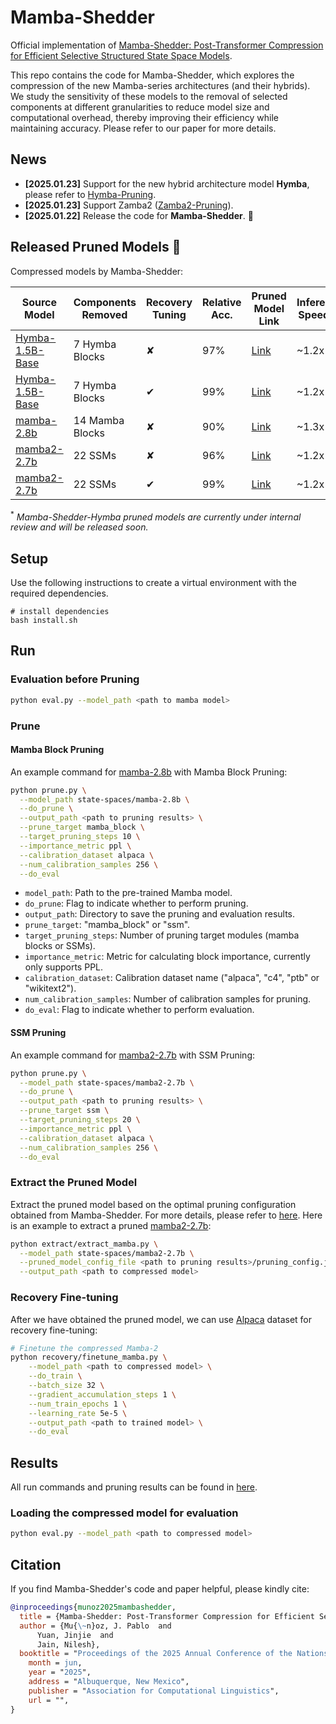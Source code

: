 # Mamba-Shedder

Official implementation of [Mamba-Shedder: Post-Transformer Compression for Efficient Selective Structured State Space Models](https://arxiv.org/abs/2501.17088).

This repo contains the code for Mamba-Shedder, which explores the compression of the new Mamba-series architectures (and their hybrids). 
We study the sensitivity of these models to the removal of selected components at different granularities to reduce model size and computational overhead, thereby improving their efficiency while maintaining accuracy.
Please refer to our paper for more details.

## News
- **[2025.01.23]** Support for the new hybrid architecture model **Hymba**, please refer to [Hymba-Pruning](./hybrid/Hymba-Pruning).
- **[2025.01.23]** Support Zamba2 ([Zamba2-Pruning](./hybrid/Zamba2-Pruning)).
- **[2025.01.22]** Release the code for **Mamba-Shedder**. :tada:

## Released Pruned Models 🤗

Compressed models by Mamba-Shedder:

| Source Model                                                       | Components Removed | Recovery Tuning | Relative Acc. | Pruned Model Link                                                                      | Inference Speedup |
|--------------------------------------------------------------------|--------------------|-----------------|---------------|----------------------------------------------------------------------------------------|-------------------|
| [Hymba-1.5B-Base](https://huggingface.co/nvidia/Hymba-1.5B-Base)   | 7 Hymba Blocks     | ✘               | 97%           | [Link]()                 | ~1.2x             |
| [Hymba-1.5B-Base](https://huggingface.co/nvidia/Hymba-1.5B-Base)   | 7 Hymba Blocks     | ✔               | 99%           | [Link]()          | ~1.2x             |
| [mamba-2.8b](https://huggingface.co/state-spaces/mamba-2.8b)       | 14 Mamba Blocks    | ✘               | 90%           | [Link](https://huggingface.co/IntelLabs/Mamba-Shedder-Mamba-2.2B)                      | ~1.3x             |
| [mamba2-2.7b](https://huggingface.co/state-spaces/mamba2-2.7b)     | 22 SSMs            | ✘               | 96%           | [Link](https://huggingface.co/IntelLabs/Mamba-Shedder-Mamba2-2.7B-Pruned-22SSM)        | ~1.2x             |
| [mamba2-2.7b](https://huggingface.co/state-spaces/mamba2-2.7b)     | 22 SSMs            | ✔               | 99%           | [Link](https://huggingface.co/IntelLabs/Mamba-Shedder-Mamba2-2.7B-Pruned-22SSM-Alpaca) | ~1.2x             |

<sup>*</sup> *Mamba-Shedder-Hymba pruned models are currently under internal review and will be released soon.*

## Setup

Use the following instructions to create a virtual environment with the required dependencies.

```
# install dependencies
bash install.sh
```

## Run

### Evaluation before Pruning

```bash
python eval.py --model_path <path to mamba model>
```

### Prune

#### Mamba Block Pruning

An example command for [mamba-2.8b](https://huggingface.co/state-spaces/mamba-2.8b) with Mamba Block Pruning:

```bash
python prune.py \
  --model_path state-spaces/mamba-2.8b \
  --do_prune \
  --output_path <path to pruning results> \
  --prune_target mamba_block \
  --target_pruning_steps 10 \
  --importance_metric ppl \
  --calibration_dataset alpaca \
  --num_calibration_samples 256 \
  --do_eval
```

- `model_path`: Path to the pre-trained Mamba model.
- `do_prune`: Flag to indicate whether to perform pruning.
- `output_path`: Directory to save the pruning and evaluation results.
- `prune_target`: "mamba_block" or "ssm".
- `target_pruning_steps`: Number of pruning target modules (mamba blocks or SSMs).
- `importance_metric`: Metric for calculating block importance, currently only supports PPL.
- `calibration_dataset`: Calibration dataset name ("alpaca", "c4", "ptb" or "wikitext2").
- `num_calibration_samples`: Number of calibration samples for pruning.
- `do_eval`: Flag to indicate whether to perform evaluation.

#### SSM Pruning

An example command for [mamba2-2.7b](https://huggingface.co/state-spaces/mamba2-2.7b) with SSM Pruning:

```bash
python prune.py \
  --model_path state-spaces/mamba2-2.7b \
  --do_prune \
  --output_path <path to pruning results> \
  --prune_target ssm \
  --target_pruning_steps 20 \
  --importance_metric ppl \
  --calibration_dataset alpaca \
  --num_calibration_samples 256 \
  --do_eval
```

### Extract the Pruned Model

Extract the pruned model based on the optimal pruning configuration obtained from Mamba-Shedder. 
For more details, please refer to [here](./extract). 
Here is an example to extract a pruned [mamba2-2.7b](https://huggingface.co/state-spaces/mamba2-2.7b):

```bash
python extract/extract_mamba.py \
  --model_path state-spaces/mamba2-2.7b \
  --pruned_model_config_file <path to pruning results>/pruning_config.json \
  --output_path <path to compressed model>
```

### Recovery Fine-tuning

After we have obtained the pruned model, we can use [Alpaca](https://huggingface.co/datasets/yahma/alpaca-cleaned) dataset for recovery fine-tuning:

```bash
# Finetune the compressed Mamba-2
python recovery/finetune_mamba.py \
    --model_path <path to compressed model> \
    --do_train \
    --batch_size 32 \
    --gradient_accumulation_steps 1 \
    --num_train_epochs 1 \
    --learning_rate 5e-5 \
    --output_path <path to trained model> \
    --do_eval
```

## Results

All run commands and pruning results can be found in [here](./results).

### Loading the compressed model for evaluation

```bash
python eval.py --model_path <path to compressed model>
```

## Citation
If you find Mamba-Shedder's code and paper helpful, please kindly cite:
```bibtex
@inproceedings{munoz2025mambashedder,
  title = {Mamba-Shedder: Post-Transformer Compression for Efficient Selective Structured State Space Models},
  author = {Mu{\~n}oz, J. Pablo  and
      Yuan, Jinjie  and
      Jain, Nilesh},
  booktitle = "Proceedings of the 2025 Annual Conference of the Nations of the Americas Chapter of the Association for Computational Linguistics (NAACL 2025)",
    month = jun,
    year = "2025",
    address = "Albuquerque, New Mexico",
    publisher = "Association for Computational Linguistics",
    url = "",
}
```
